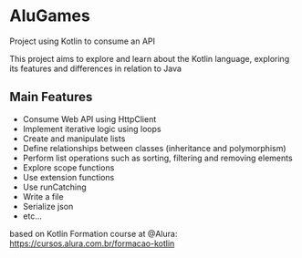# AluGames
Project using Kotlin to consume an API


This project aims to explore and learn about the Kotlin language, exploring its features and differences in relation to Java

## Main Features
- Consume Web API using HttpClient
- Implement iterative logic using loops
- Create and manipulate lists
- Define relationships between classes (inheritance and polymorphism)
- Perform list operations such as sorting, filtering and removing elements
- Explore scope functions
- Use extension functions
- Use runCatching
- Write a file
- Serialize json
- etc...


based on Kotlin Formation course at @Alura:
https://cursos.alura.com.br/formacao-kotlin